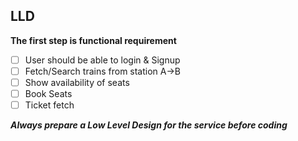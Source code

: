 ## LLD

**The first step is functional requirement**

- [ ] User should be able to login & Signup
- [ ] Fetch/Search trains from station A->B
- [ ] Show availability of seats
- [ ] Book Seats
- [ ] Ticket fetch

**_Always prepare a Low Level Design for the service before coding_**
